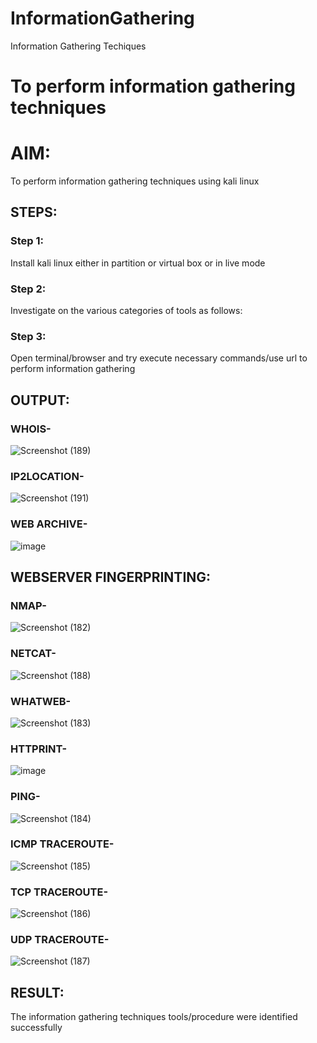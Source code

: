 # InformationGathering
Information Gathering Techiques

# To perform information gathering techniques

# AIM:

To perform information gathering techniques using kali linux 

## STEPS:

### Step 1:

Install kali linux either in partition or virtual box or in live mode

### Step 2:

Investigate on the various categories of tools as follows:

### Step 3:
Open terminal/browser and try execute necessary commands/use url to perform information gathering


## OUTPUT:

### WHOIS-
![Screenshot (189)](https://github.com/user-attachments/assets/ca032cd7-030d-4738-b68b-af9b27bea321)

### IP2LOCATION-
![Screenshot (191)](https://github.com/user-attachments/assets/04f81d62-28c2-4239-b404-6f1d71df6e70)

### WEB ARCHIVE-
![image](https://github.com/user-attachments/assets/eef6cfee-7c4a-4e75-890a-71b6a62629a3)

## WEBSERVER FINGERPRINTING:

### NMAP-
![Screenshot (182)](https://github.com/user-attachments/assets/af2e4d7c-ca8b-4a41-9618-7ee9a642d92b)

### NETCAT-
![Screenshot (188)](https://github.com/user-attachments/assets/b0630ac7-8115-480b-b418-40d20454674a)

### WHATWEB-
![Screenshot (183)](https://github.com/user-attachments/assets/414c4ae2-d486-4914-969b-a368f0b6fc03)

### HTTPRINT-

![image](https://github.com/user-attachments/assets/2f7d0e99-651c-4ef9-8482-e5fe08e4e758)

### PING-
![Screenshot (184)](https://github.com/user-attachments/assets/159a7697-14ee-44bb-8e96-12da3cb9270f)

### ICMP TRACEROUTE-
![Screenshot (185)](https://github.com/user-attachments/assets/4ac7ddad-27b1-4a56-b338-ffd9f39d46c9)

### TCP TRACEROUTE-
![Screenshot (186)](https://github.com/user-attachments/assets/a067a677-3f51-450c-989d-78134bd790a7)

### UDP TRACEROUTE-
![Screenshot (187)](https://github.com/user-attachments/assets/eb7b9534-f950-4024-a164-65950ec99149)

## RESULT:
The information gathering techniques tools/procedure were  identified successfully
